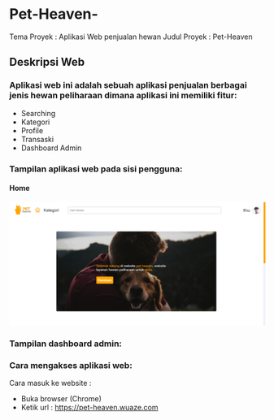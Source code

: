 # Pet-Heaven-

Tema Proyek  : Aplikasi Web penjualan hewan
Judul Proyek : Pet-Heaven

## Deskripsi Web

### Aplikasi web ini adalah sebuah aplikasi penjualan berbagai jenis hewan peliharaan dimana aplikasi ini memiliki fitur:
- Searching
- Kategori
- Profile
- Transaski
- Dashboard Admin

### Tampilan aplikasi web pada sisi pengguna:
#### Home
![Halaman Home](assets/img/panduan/Home.png)

### Tampilan dashboard admin:

### Cara mengakses aplikasi web:

Cara masuk ke website :

- Buka browser (Chrome)
- Ketik url : https://pet-heaven.wuaze.com



